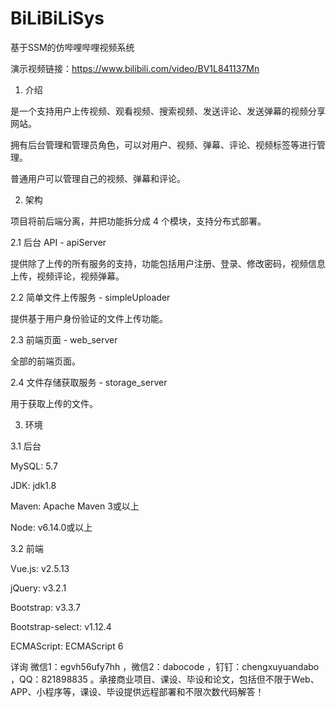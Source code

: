 # BiLiBiLiSys
基于SSM的仿哔哩哔哩视频系统

演示视频链接：https://www.bilibili.com/video/BV1L841137Mn

1. 介绍

是一个支持用户上传视频、观看视频、搜索视频、发送评论、发送弹幕的视频分享网站。

拥有后台管理和管理员角色，可以对用户、视频、弹幕、评论、视频标签等进行管理。

普通用户可以管理自己的视频、弹幕和评论。

2. 架构

项目将前后端分离，并把功能拆分成 4 个模块，支持分布式部署。

2.1 后台 API - apiServer

提供除了上传的所有服务的支持，功能包括用户注册、登录、修改密码，视频信息上传，视频评论，视频弹幕。

2.2 简单文件上传服务 - simpleUploader

提供基于用户身份验证的文件上传功能。

2.3 前端页面 - web_server

全部的前端页面。

2.4 文件存储获取服务 - storage_server

用于获取上传的文件。

3. 环境

3.1 后台

MySQL: 5.7

JDK: jdk1.8

Maven: Apache Maven 3或以上

Node: v6.14.0或以上

3.2 前端

Vue.js: v2.5.13

jQuery: v3.2.1

Bootstrap: v3.3.7

Bootstrap-select: v1.12.4

ECMAScript: ECMAScript 6

详询 微信1：egvh56ufy7hh ，微信2：dabocode ，钉钉：chengxuyuandabo ，QQ：821898835 。承接商业项目、课设、毕设和论文，包括但不限于Web、APP、小程序等，课设、毕设提供远程部署和不限次数代码解答！
